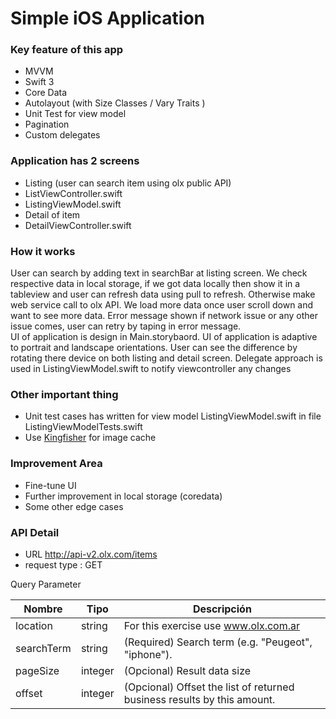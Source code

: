 # Simple iOS Application

### Key feature of this app
- MVVM 
- Swift 3
- Core Data
- Autolayout (with Size Classes / Vary Traits )
- Unit Test for view model
- Pagination
- Custom delegates 

### Application has 2 screens
- Listing (user can search item using olx public API) 
-   ListViewController.swift
-   ListingViewModel.swift
- Detail of item
-   DetailViewController.swift

### How it works
User can search by adding text in searchBar at listing screen. We check respective data in local storage, if we got data locally then show it in a tableview and user can refresh data using pull to refresh. 
Otherwise make web service call to olx API. We load more data once user scroll down and want to see more data.
Error message shown if network issue or any other issue comes, user can retry by taping in error message.  
UI of application is design in Main.storybaord. UI of application is adaptive to portrait and landscape orientations. User can see the difference by rotating there device on both listing and detail screen.
Delegate approach is used in ListingViewModel.swift to notify viewcontroller any changes

### Other important thing
- Unit test cases has written for view model ListingViewModel.swift in file ListingViewModelTests.swift
- Use [Kingfisher](https://github.com/onevcat/Kingfisher) for image cache 

### Improvement Area
- Fine-tune UI
- Further improvement in local storage (coredata)
- Some other edge cases

### API Detail

- URL http://api-v2.olx.com/items
- request type : GET

Query Parameter

| Nombre | Tipo | Descripción |
| ------ | ------ | ------ |
| location | string | For this exercise use www.olx.com.ar |
| searchTerm | string | (Required) Search term (e.g. "Peugeot", "iphone"). |
| pageSize | integer | (Opcional) Result data size |
| offset | integer | (Opcional) Offset the list of returned business results by this amount. |

